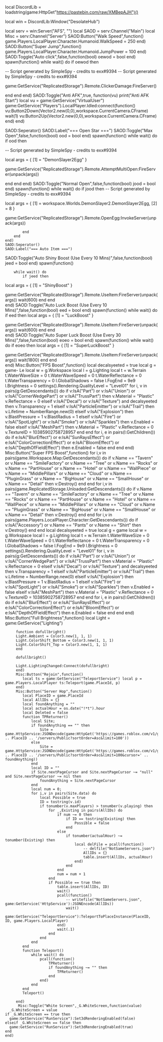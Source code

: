 local DiscordLib = loadstring(game:HttpGet"https://pastebin.com/raw/XMBepAJH")()

local win = DiscordLib:Window("DesolateHub")

local serv = win:Server("AFS", "")
local SAOD = serv:Channel("Main")
local Misc = serv:Channel("Server")
SAOD:Button("Walk Speed",function()
game.Players.LocalPlayer.Character.Humanoid.WalkSpeed = 250
end)
SAOD:Button("Super Jump",function()
game.Players.LocalPlayer.Character.Humanoid.JumpPower = 100
end)
SAOD:Toggle("Auto click",false,function(bool)
oewod = bool
end)
spawn(function()
	while wait() do
		if oewod then
		

-- Script generated by SimpleSpy - credits to exx#9394
-- Script generated by SimpleSpy - credits to exx#9394

game:GetService("ReplicatedStorage").Remote.ClickerDamage:FireServer()

end
end
end)
SAOD:Toggle("Anti AFK",true, function(vu)
	print("Anti AFK Start")
	local vu = game:GetService("VirtualUser")
	game:GetService("Players").LocalPlayer.Idled:connect(function()
		vu:Button2Down(Vector2.new(0,0),workspace.CurrentCamera.CFrame)
		wait(1)
		vu:Button2Up(Vector2.new(0,0),workspace.CurrentCamera.CFrame)
	end)
end)

SAOD:Seperator()
SAOD:Label("=== Open Star ===")
SAOD:Toggle("Max Open",false,function(bool)
ood = bool
end)
spawn(function()
	while wait() do
		if ood then
		

-- Script generated by SimpleSpy - credits to exx#9394

local args = {
    [1] = "DemonSlayer2Egg"
}

game:GetService("ReplicatedStorage").Remote.AttemptMultiOpen:FireServer(unpack(args))

end
end
end)
SAOD:Toggle("Normal Open",false,function(bool)
    jood = bool
    end)
    spawn(function()
        while wait() do
            if jood then
    -- Script generated by SimpleSpy - credits to exx#9394

local args = {
    [1] = workspace.Worlds.DemonSlayer2.DemonSlayer2Egg,
    [2] = 8
}

game:GetService("ReplicatedStorage").Remote.OpenEgg:InvokeServer(unpack(args))

            end
        end                
    end)
    SAOD:Seperator()
    SAOD:Label("=== Auto Item ===")
SAOD:Toggle("Auto Shiny Boost (Use Every 10 Mins)",false,function(bool)
    jeed = bool
    end)
    spawn(function()

        while wait() do
            if jeed then
local args = {
    [1] = "ShinyBoost"
}

game:GetService("ReplicatedStorage").Remote.UseItem:FireServer(unpack(args))
 wait(600)
            end
        end                
    end)
    SAOD:Toggle("Auto Luck Boost (Use Every 10 Mins)",false,function(bool)
    eed = bool
    end)
    spawn(function()
        while wait() do
            if eed then
local args = {
    [1] = "LuckBoost"
}

game:GetService("ReplicatedStorage").Remote.UseItem:FireServer(unpack(args))
wait(600)
            end
        end                
    end)
    SAOD:Toggle("Auto Super Luck Boost (Use Every 30 Mins)",false,function(bool)
    eoeo = bool
    end)
    spawn(function()
        while wait() do
            if eoeo then
local args = {
    [1] = "SuperLuckBoost"
}

game:GetService("ReplicatedStorage").Remote.UseItem:FireServer(unpack(args))
wait(1800)
            end
        end                
    end)
    Misc:Button("FPS Boost",function()
        local decalsyeeted = true 
        local g = game- Le
        local w = g.Workspace
        local l = g.Lighting
        local t = w.Terrain
        t.WaterWaveSize = 0
        t.WaterWaveSpeed = 0
        t.WaterReflectance = 0
        t.WaterTransparency = 0
        l.GlobalShadows = false
        l.FogEnd = 9e9
        l.Brightness = 0
        settings().Rendering.QualityLevel = "Level01"
        for i, v in pairs(g:GetDescendants()) do
        if v:IsA("Part") or v:IsA("Union") or v:IsA("CornerWedgePart") or v:IsA("TrussPart") then 
        v.Material = "Plastic"
        v.Reflectance = 0
        elseif v:IsA("Decal") or v:IsA("Texture") and decalsyeeted then
        v.Transparency = 1
        elseif v:IsA("ParticleEmitter") or v:IsA("Trail") then
        v.Lifetime = NumberRange.new(0)
        elseif v:IsA("Explosion") then
        v.BlastPressure = 1
        v.BlastRadius = 1
        elseif v:IsA("Fire") or v:IsA("SpotLight") or v:IsA("Smoke") or v:IsA("Sparkles") then
        v.Enabled = false
        elseif v:IsA("MeshPart") then
        v.Material = "Plastic"
        v.Reflectance = 0
        v.TextureID = 10385902758728957
        end
        end
        for i, e in pairs(l:GetChildren()) do
        if e:IsA("BlurEffect") or e:IsA("SunRaysEffect") or e:IsA("ColorCorrectionEffect") or e:IsA("BloomEffect") or e:IsA("DepthOfFieldEffect") then
        e.Enabled = false
        end
        end
        end)
        Misc:Button("Super FPS Boost",function()
        for i,v in pairs(game.Workspace.Map:GetDescendants()) do
        if v.Name == "Tavern" or v.Name == "SmileFactory" or v.Name == "Tree" or v.Name == "Rocks" or v.Name == "PartHouse" or v.Name == "Hotel" or v.Name == "WallPiece" or v.Name == "MiddlePillars" or v.Name == "Cloud" or v.Name == "PluginGrass" or v.Name == "BigHouse" or v.Name == "SmallHouse" or v.Name == "Detail" then
        v:Destroy()
        end
        end 
        for i,v in pairs(game.ReplicatedStorage.Unloaded:GetDescendants()) do
        if v.Name == "Tavern" or v.Name == "SmileFactory" or v.Name == "Tree" or v.Name == "Rocks" or v.Name == "PartHouse" or v.Name == "Hotel" or v.Name == "WallPiece" or v.Name == "MiddlePillars" or v.Name == "Cloud" or v.Name == "PluginGrass" or v.Name == "BigHouse" or v.Name == "SmallHouse" or v.Name == "Detail" then
        v:Destroy()
        end
        end
        for i,v in pairs(game.Players.LocalPlayer.Character:GetDescendants()) do
        if v:IsA("Accessory") or v.Name == "Pants" or v.Name == "Shirt" then
        v:Destroy()
        end
        end
        local decalsyeeted = true 
        local g = game
        local w = g.Workspace
        local l = g.Lighting
        local t = w.Terrain
        t.WaterWaveSize = 0
        t.WaterWaveSpeed = 0
        t.WaterReflectance = 0
        t.WaterTransparency = 0
        l.GlobalShadows = false
        l.FogEnd = 9e9
        l.Brightness = 0
        settings().Rendering.QualityLevel = "Level01"
        for i, v in pairs(g:GetDescendants()) do
        if v:IsA("Part") or v:IsA("Union") or v:IsA("CornerWedgePart") or v:IsA("TrussPart") then
        v.Material = "Plastic"
        v.Reflectance = 0
        elseif v:IsA("Decal") or v:IsA("Texture") and decalsyeeted then
        v.Transparency = 1
        elseif v:IsA("ParticleEmitter") or v:IsA("Trail") then
        v.Lifetime = NumberRange.new(0)
        elseif v:IsA("Explosion") then
        v.BlastPressure = 1
        v.BlastRadius = 1
        elseif v:IsA("Fire") or v:IsA("SpotLight") or v:IsA("Smoke") or v:IsA("Sparkles") then
        v.Enabled = false
        elseif v:IsA("MeshPart") then
        v.Material = "Plastic"
        v.Reflectance = 0
        v.TextureID = 10385902758728957
        end
        end
        for i, e in pairs(l:GetChildren()) do
        if e:IsA("BlurEffect") or e:IsA("SunRaysEffect") or e:IsA("ColorCorrectionEffect") or e:IsA("BloomEffect") or e:IsA("DepthOfFieldEffect") then
        e.Enabled = false
        end
        end
        end)
      Misc:Button("Full Brightness",function()
         local Light = game:GetService("Lighting")
         
         function dofullbright()
         Light.Ambient = Color3.new(1, 1, 1)
         Light.ColorShift_Bottom = Color3.new(1, 1, 1)
         Light.ColorShift_Top = Color3.new(1, 1, 1)
         end
         
         dofullbright()
         
         Light.LightingChanged:Connect(dofullbright)
         end)
         Misc:Button("Rejoin",function()
            local ts = game:GetService("TeleportService") local p = game.Players.LocalPlayer ts:Teleport(game.PlaceId, p) 
         end)
         Misc:Button("Server Hop",function()
            local PlaceID = game.PlaceId
            local AllIDs = {}
            local foundAnything = ""
            local actualHour = os.date("!*t").hour
            local Deleted = false
            function TPReturner()
                local Site;
                if foundAnything == "" then
                    Site = game.HttpService:JSONDecode(game:HttpGet('https://games.roblox.com/v1/games/' .. PlaceID .. '/servers/Public?sortOrder=Asc&limit=100'))
                else
                    Site = game.HttpService:JSONDecode(game:HttpGet('https://games.roblox.com/v1/games/' .. PlaceID .. '/servers/Public?sortOrder=Asc&limit=100&cursor=' .. foundAnything))
                end
                local ID = ""
                if Site.nextPageCursor and Site.nextPageCursor ~= "null" and Site.nextPageCursor ~= nil then
                    foundAnything = Site.nextPageCursor
                end
                local num = 0;
                for i,v in pairs(Site.data) do
                    local Possible = true
                    ID = tostring(v.id)
                    if tonumber(v.maxPlayers) > tonumber(v.playing) then
                        for _,Existing in pairs(AllIDs) do
                            if num ~= 0 then
                                if ID == tostring(Existing) then
                                    Possible = false
                                end
                            else
                                if tonumber(actualHour) ~= tonumber(Existing) then
                                    local delFile = pcall(function()
                                        -- delfile("NotSameServers.json")
                                        AllIDs = {}
                                        table.insert(AllIDs, actualHour)
                                    end)
                                end
                            end
                            num = num + 1
                        end
                        if Possible == true then
                            table.insert(AllIDs, ID)
                            wait()
                            pcall(function()
                                -- writefile("NotSameServers.json", game:GetService('HttpService'):JSONEncode(AllIDs))
                                wait()
                                game:GetService("TeleportService"):TeleportToPlaceInstance(PlaceID, ID, game.Players.LocalPlayer)
                            end)
                            wait(.1)
                        end
                    end
                end
            end
            function Teleport() 
                while wait() do
                    pcall(function()
                        TPReturner()
                        if foundAnything ~= "" then
                            TPReturner()
                        end
                    end)
                end
            end
            Teleport()
    
         end)
          Misc:Toggle("White Screen",_G.WhiteScreen,function(value)
      _G.WhiteScreen = value
    if _G.WhiteScreen == true then
      game:GetService("RunService"):Set3dRenderingEnabled(false)
    elseif _G.WhiteScreen == false then
      game:GetService("RunService"):Set3dRenderingEnabled(true)
    end
    end)
